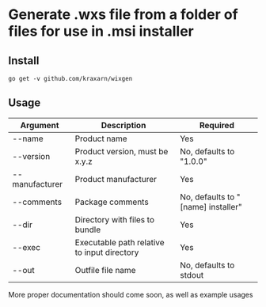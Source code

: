 # Generate .wxs file from a folder of files for use in .msi installer

## Install
`go get -v github.com/kraxarn/wixgen`

## Usage
| Argument | Description | Required |
| -------- | ----------- | -------- |
| --name   | Product name | Yes |
| --version | Product version, must be x.y.z | No, defaults to "1.0.0" |
| --manufacturer | Product manufacturer | Yes |
| --comments | Package comments | No, defaults to "[name] installer" |
| --dir | Directory with files to bundle | Yes |
| --exec | Executable path relative to input directory | Yes |
| --out | Outfile file name | No, defaults to stdout |

More proper documentation should come soon, as well as example usages